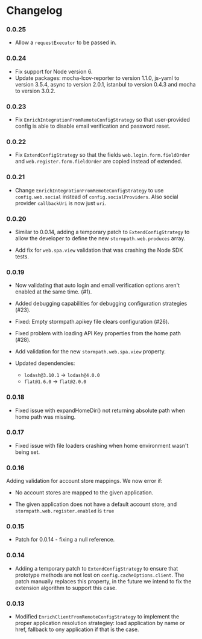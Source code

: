 # Changelog

### 0.0.25

* Allow a `requestExecutor` to be passed in.

### 0.0.24

* Fix support for Node version 6.
* Update packages: mocha-lcov-reporter to version 1.1.0, js-yaml to version 3.5.4,
  async to version 2.0.1, istanbul to version 0.4.3 and mocha to version 3.0.2.

### 0.0.23

* Fix `EnrichIntegrationFromRemoteConfigStrategy` so that user-provided config is
able to disable email verification and password reset.

### 0.0.22

* Fix `ExtendConfigStrategy` so that the fields `web.login.form.fieldOrder` and
`web.register.form.fieldOrder` are copied instead of extended.

### 0.0.21

* Change `EnrichIntegrationFromRemoteConfigStrategy` to use `config.web.social`
  instead of `config.socialProviders`. Also social provider `callbackUri` is now
  just `uri`.

### 0.0.20

* Similar to 0.0.14, adding a temporary patch to `ExtendConfigStrategy` to allow
  the developer to define the new `stormpath.web.produces` array.

* Add fix for `web.spa.view` validation that was crashing the Node SDK tests.

### 0.0.19

* Now validating that auto login and email verification options aren't enabled
  at the same time. (#1).

* Added debugging capabilities for debugging configuration strategies (#23).

* Fixed: Empty stormpath.apikey file clears configuration (#26).

* Fixed problem with loading API Key properties from the home path (#28).

* Add validation for the new `stormpath.web.spa.view` property.

* Updated dependencies:
  * `lodash@3.10.1` -> `lodash@4.0.0`
  * `flat@1.6.0` -> `flat@2.0.0`

### 0.0.18

* Fixed issue with expandHomeDir() not returning absolute path when home path was missing.

### 0.0.17

* Fixed issue with file loaders crashing when home environment wasn't being set.

### 0.0.16

Adding validation for account store mappings.  We now error if:

* No account stores are mapped to the given application.

* The given application does not have a default account store, and
  `stormpath.web.register.enabled` is `true`

### 0.0.15

* Patch for 0.0.14 - fixing a null reference.

### 0.0.14

* Adding a temporary patch to `ExtendConfigStrategy` to ensure that prototype
methods are not lost on `config.cacheOptions.client`.  The patch manually
replaces this property, in the future we intend to fix the extension algorithm
to support this case.

### 0.0.13

* Modified `EnrichClientFromRemoteConfigStrategy` to implement the proper
application resolution strategiey: load application by name or href, fallback
to ony application if that is the case.